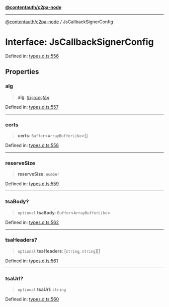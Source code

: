 [**@contentauth/c2pa-node**](../README.md)

***

[@contentauth/c2pa-node](../README.md) / JsCallbackSignerConfig

# Interface: JsCallbackSignerConfig

Defined in: [types.d.ts:556](https://github.com/contentauth/c2pa-node-v2/blob/8bb2490bb1f0c6c00c0930669451a7750cccfebc/js-src/types.d.ts#L556)

## Properties

### alg

> **alg**: [`SigningAlg`](../type-aliases/SigningAlg.md)

Defined in: [types.d.ts:557](https://github.com/contentauth/c2pa-node-v2/blob/8bb2490bb1f0c6c00c0930669451a7750cccfebc/js-src/types.d.ts#L557)

***

### certs

> **certs**: `Buffer`\<`ArrayBufferLike`\>[]

Defined in: [types.d.ts:558](https://github.com/contentauth/c2pa-node-v2/blob/8bb2490bb1f0c6c00c0930669451a7750cccfebc/js-src/types.d.ts#L558)

***

### reserveSize

> **reserveSize**: `number`

Defined in: [types.d.ts:559](https://github.com/contentauth/c2pa-node-v2/blob/8bb2490bb1f0c6c00c0930669451a7750cccfebc/js-src/types.d.ts#L559)

***

### tsaBody?

> `optional` **tsaBody**: `Buffer`\<`ArrayBufferLike`\>

Defined in: [types.d.ts:562](https://github.com/contentauth/c2pa-node-v2/blob/8bb2490bb1f0c6c00c0930669451a7750cccfebc/js-src/types.d.ts#L562)

***

### tsaHeaders?

> `optional` **tsaHeaders**: \[`string`, `string`\][]

Defined in: [types.d.ts:561](https://github.com/contentauth/c2pa-node-v2/blob/8bb2490bb1f0c6c00c0930669451a7750cccfebc/js-src/types.d.ts#L561)

***

### tsaUrl?

> `optional` **tsaUrl**: `string`

Defined in: [types.d.ts:560](https://github.com/contentauth/c2pa-node-v2/blob/8bb2490bb1f0c6c00c0930669451a7750cccfebc/js-src/types.d.ts#L560)
